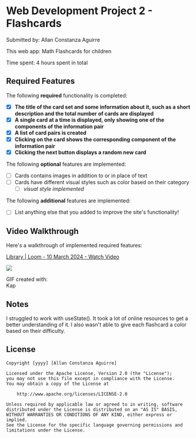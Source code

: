 # Web Development Project 2 - Flashcards

Submitted by: Allan Constanza Aguirre

This web app: Math Flashcards for children

Time spent: 4 hours spent in total

## Required Features

The following **required** functionality is completed:

- [X] **The title of the card set and some information about it, such as a short description and the total number of cards are displayed**
- [X] **A single card at a time is displayed, only showing one of the components of the information pair**
- [X] **A list of card pairs is created**
- [X] **Clicking on the card shows the corresponding component of the information pair**
- [X] **Clicking the next button displays a random new card**

The following **optional** features are implemented:

- [ ] Cards contains images in addition to or in place of text
- [ ] Cards have different visual styles such as color based on their category
  - [ ] *visual style implemented*

The following **additional** features are implemented:

* [ ] List anything else that you added to improve the site's functionality!

## Video Walkthrough

Here's a walkthrough of implemented required features:

<div>
    <a href="https://www.loom.com/share/af03c2dcc849450e84c96f25c8c1ba87">
      <p>Library | Loom - 10 March 2024 - Watch Video</p>
    </a>
    <a href="https://www.loom.com/share/af03c2dcc849450e84c96f25c8c1ba87">
      <img style="max-width:300px;" src="https://cdn.loom.com/sessions/thumbnails/af03c2dcc849450e84c96f25c8c1ba87-with-play.gif">
    </a>
  </div>

GIF created with:  
Kap

## Notes

I struggled to work with useState(). It took a lot of online resources to get a better understanding of it. I also wasn't able to give each flashcard a color based on their difficulty.

## License

    Copyright [yyyy] [Allan Constanza Aguirre]

    Licensed under the Apache License, Version 2.0 (the "License");
    you may not use this file except in compliance with the License.
    You may obtain a copy of the License at

        http://www.apache.org/licenses/LICENSE-2.0

    Unless required by applicable law or agreed to in writing, software
    distributed under the License is distributed on an "AS IS" BASIS,
    WITHOUT WARRANTIES OR CONDITIONS OF ANY KIND, either express or implied.
    See the License for the specific language governing permissions and
    limitations under the License.
